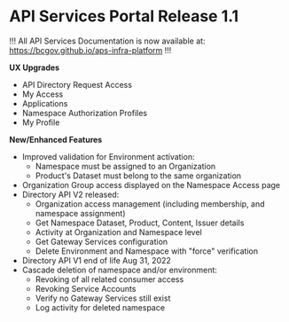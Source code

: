 # API Services Portal Release 1.1

!!!
All API Services Documentation is now available at: https://bcgov.github.io/aps-infra-platform
!!!

**UX Upgrades**

- API Directory Request Access
- My Access
- Applications
- Namespace Authorization Profiles
- My Profile

**New/Enhanced Features**

- Improved validation for Environment activation:
  - Namespace must be assigned to an Organization
  - Product's Dataset must belong to the same organization
- Organization Group access displayed on the Namespace Access page
- Directory API V2 released:
  - Organization access management (including membership, and namespace assignment)
  - Get Namespace Dataset, Product, Content, Issuer details
  - Activity at Organization and Namespace level
  - Get Gateway Services configuration
  - Delete Environment and Namespace with "force" verification
- Directory API V1 end of life Aug 31, 2022
- Cascade deletion of namespace and/or environment:
  - Revoking of all related consumer access
  - Revoking Service Accounts
  - Verify no Gateway Services still exist
  - Log activity for deleted namespace
